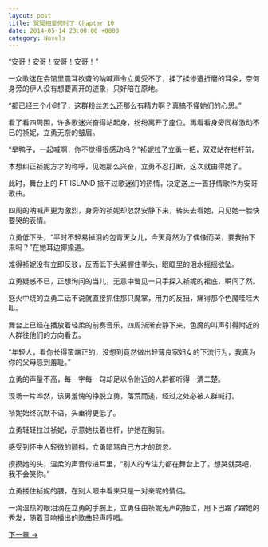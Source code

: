 ```yaml
---
layout: post
title: 冤冤相爱何时了 Chapter 10
date: 2014-05-14 23:00:00 +0800
category: Novels
---
```

“安哥！安哥！安哥！安哥！”

一众歌迷在会馆里震耳欲聋的呐喊声令立勇受不了，揉了揉惨遭折磨的耳朵，奈何身旁的伊人没有想要离开的迹象，只好陪在原地。

“都已经三个小时了，这群粉丝怎么还那么有精力啊？真搞不懂她们的心思。”

看了看四周围，许多歌迷兴奋得站起身，纷纷离开了座位。再看看身旁同样激动不已的祯妮，立勇无奈的皱眉。

“旱鸭子，一起喊啊，你不觉得很感动吗？”祯妮拉了立勇一把，双双站在栏杆前。

本想纠正祯妮方才的称呼，见她那么兴奋，立勇不忍打断，这次就由得她了。

此时，舞台上的 FT ISLAND 抵不过歌迷们的热情，决定送上一首抒情歌作为安哥歌曲。

四周的呐喊声更为激烈，身旁的祯妮却忽然安静下来，转头去看她，只见她一脸快要哭的表情。

立勇低下头，“平时不轻易掉泪的包青天女儿，今天竟然为了偶像而哭，要我拍下来吗？”在她耳边揶揄道。

难得祯妮没有立即反驳，反而低下头紧握住拳头，眼眶里的泪水摇摇欲坠。

立勇疑惑不已，正想询问的当儿，无意中瞥见一只手探入祯妮的裙底，瞬间了然。

怒火中烧的立勇二话不说就直接抓住那只魔掌，用力的反扭，痛得那个色魔哇哇大叫。

舞台上已经在播放着轻柔的前奏音乐，四周渐渐安静下来，色魔的叫声引得附近的人群往他们的方向看去。

“年轻人，看你长得蛮端正的，没想到竟然做出轻薄良家妇女的下流行为，我真为你的父母感到羞耻。”

立勇的声量不高，每一字每一句却足以令附近的人群都听得一清二楚。

现场一片哗然，该男羞愧的挣脱立勇，落荒而逃，经过之处必被人群喊打。

祯妮始终沉默不语，头垂得更低了。

立勇轻轻拉过祯妮，示意她扶着栏杆，护她在胸前。

感受到怀中人轻微的颤抖，立勇暗骂自己方才的疏忽。

摸摸她的头，温柔的声音传进耳里，“别人的专注力都在舞台上了，想哭就哭吧，我不会笑你。”

立勇搂住祯妮的腰，在别人眼中看来只是一对亲昵的情侣。

一滴温热的眼泪滴在立勇的手腕上，立勇任由祯妮无声的抽泣，用下巴蹭了蹭她的秀发，随着音响播出的歌曲轻声哼唱。

[下一章 →](/novels/2014/05/15/the-sins-of-love-11.html)